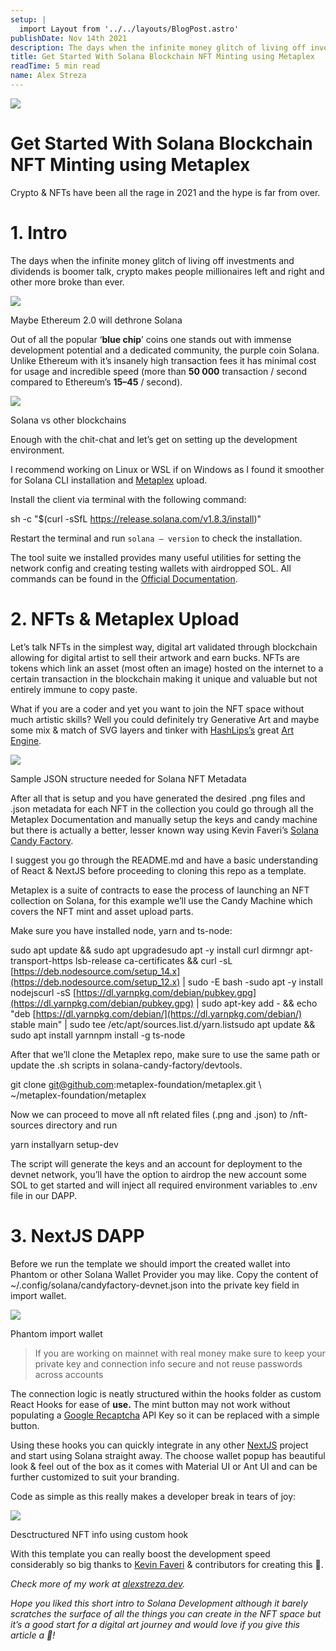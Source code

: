 ```yaml
---
setup: |
  import Layout from '../../layouts/BlogPost.astro'
publishDate: Nov 14th 2021
description: The days when the infinite money glitch of living off investments and dividends is boomer talk, crypto makes people millionaires left and right and other more broke than ever. Out of all the popular…
title: Get Started With Solana Blockchain NFT Minting using Metaplex
readTime: 5 min read
name: Alex Streza
---
```


![](https://miro.medium.com/max/700/1*Ps6DKxfGvaVKPfjME6FzOA.png)

# Get Started With Solana Blockchain NFT Minting using Metaplex

Crypto & NFTs have been all the rage in 2021 and the hype is far from over.

# 1\. Intro

The days when the infinite money glitch of living off investments and dividends is boomer talk, crypto makes people millionaires left and right and other more broke than ever.

![](https://miro.medium.com/max/577/1*8_HC1v162ARBhwfYf2M-Hw.jpeg)

Maybe Ethereum 2.0 will dethrone Solana

Out of all the popular ‘**blue chip**’ coins one stands out with immense development potential and a dedicated community, the purple coin Solana. Unlike Ethereum with it’s insanely high transaction fees it has minimal cost for usage and incredible speed (more than **50 000** transaction / second compared to Ethereum’s **15–45** / second).

![](https://miro.medium.com/max/700/0*LwVdt_8ogBmgGuQX)

Solana vs other blockchains

Enough with the chit-chat and let’s get on setting up the development environment.

I recommend working on Linux or WSL if on Windows as I found it smoother for Solana CLI installation and [Metaplex](https://metaplex.com/) upload.

Install the client via terminal with the following command:

sh -c "$(curl -sSfL https://release.solana.com/v1.8.3/install)"

Restart the terminal and run `solana — version` to check the installation.

The tool suite we installed provides many useful utilities for setting the network config and creating testing wallets with airdropped SOL. All commands can be found in the [Official Documentation](https://docs.solana.com/cli/conventions).

# 2\. NFTs & Metaplex Upload

Let’s talk NFTs in the simplest way, digital art validated through blockchain allowing for digital artist to sell their artwork and earn bucks. NFTs are tokens which link an asset (most often an image) hosted on the internet to a certain transaction in the blockchain making it unique and valuable but not entirely immune to copy paste.

What if you are a coder and yet you want to join the NFT space without much artistic skills? Well you could definitely try Generative Art and maybe some mix & match of SVG layers and tinker with [HashLips’s](https://www.youtube.com/channel/UC1LV4_VQGBJHTJjEWUmy8nA) great [Art Engine](https://github.com/HashLips/hashlips_art_engine).

![](https://miro.medium.com/max/700/1*zzbRNfz3u89BtCycabkx5w.png)

Sample JSON structure needed for Solana NFT Metadata

After all that is setup and you have generated the desired .png files and .json metadata for each NFT in the collection you could go through all the Metaplex Documentation and manually setup the keys and candy machine but there is actually a better, lesser known way using Kevin Faveri’s [Solana Candy Factory](https://github.com/kevinfaveri/solana-candy-factory).

I suggest you go through the README.md and have a basic understanding of React & NextJS before proceeding to cloning this repo as a template.

Metaplex is a suite of contracts to ease the process of launching an NFT collection on Solana, for this example we’ll use the Candy Machine which covers the NFT mint and asset upload parts.

Make sure you have installed node, yarn and ts-node:

sudo apt update && sudo apt upgradesudo apt -y install curl dirmngr apt-transport-https lsb-release ca-certificates && curl -sL [https://deb.nodesource.com/setup_14.x](https://deb.nodesource.com/setup_12.x) | sudo -E bash -sudo apt -y install nodejscurl -sS [https://dl.yarnpkg.com/debian/pubkey.gpg](https://dl.yarnpkg.com/debian/pubkey.gpg) | sudo apt-key add - && echo "deb [https://dl.yarnpkg.com/debian/](https://dl.yarnpkg.com/debian/) stable main" | sudo tee /etc/apt/sources.list.d/yarn.listsudo apt update && sudo apt install yarnnpm install -g ts-node

After that we’ll clone the Metaplex repo, make sure to use the same path or update the .sh scripts in solana-candy-factory/devtools.

git clone git@github.com:metaplex-foundation/metaplex.git \\  
 ~/metaplex-foundation/metaplex

Now we can proceed to move all nft related files (.png and .json) to /nft-sources directory and run

yarn installyarn setup-dev

The script will generate the keys and an account for deployment to the devnet network, you’ll have the option to airdrop the new account some SOL to get started and will inject all required environment variables to .env file in our DAPP.

# **3\. NextJS DAPP**

Before we run the template we should import the created wallet into Phantom or other Solana Wallet Provider you may like. Copy the content of ~/.config/solana/candyfactory-devnet.json into the private key field in import wallet.

![](https://miro.medium.com/max/358/1*xXtHw9eWCMRriIRGfe8PFA.png)

Phantom import wallet

> If you are working on mainnet with real money make sure to keep your private key and connection info secure and not reuse passwords across accounts

The connection logic is neatly structured within the hooks folder as custom React Hooks for ease of **use.** The mint button may not work without populating a [Google Recaptcha](https://www.google.com/recaptcha/about/) API Key so it can be replaced with a simple button.

Using these hooks you can quickly integrate in any other [NextJS](https://nextjs.org/) project and start using Solana straight away. The choose wallet popup has beautiful look & feel out of the box as it comes with Material UI or Ant UI and can be further customized to suit your branding.

Code as simple as this really makes a developer break in tears of joy:

![](https://miro.medium.com/max/700/1*pKhpEAz1tj-dxXX_7EyVWg.png)

Desctructured NFT info using custom hook

With this template you can really boost the development speed considerably so big thanks to [Kevin Faveri](https://twitter.com/kevcode_) & contributors for creating this 🚀.

_Check more of my work at_ [_alexstreza.dev_](https://www.alexstreza.dev/)_._

_Hope you liked this short intro to Solana Development although it barely scratches the surface of all the things you can create in the NFT space but it’s a good start for a digital art journey and would love if you give this article a 👏!_
